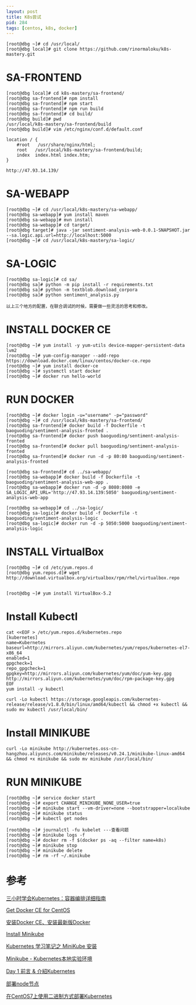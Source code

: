 ```yaml
---
layout: post
title: K8s尝试
pid: 284
tags: [centos, k8s, docker]
---
```


	[root@dbg ~]# cd /usr/local/
	[root@dbg local]# git clone https://github.com/rinormaloku/k8s-mastery.git

# SA-FRONTEND

	[root@dbg local]# cd k8s-mastery/sa-frontend/
	[root@dbg sa-frontend]# npm install
	[root@dbg sa-frontend]# npm start
	[root@dbg sa-frontend]# npm run build
	[root@dbg sa-frontend]# cd build/
	[root@dbg build]# pwd
	/usr/local/k8s-mastery/sa-frontend/build
	[root@dbg build]# vim /etc/nginx/conf.d/default.conf

	location / {
		#root   /usr/share/nginx/html;
		root   /usr/local/k8s-mastery/sa-frontend/build;
		index  index.html index.htm;
	}

	http://47.93.14.139/



# SA-WEBAPP

	[root@dbg ~]# cd /usr/local/k8s-mastery/sa-webapp/
	[root@dbg sa-webapp]# yum install maven
	[root@dbg sa-webapp]# mvn install
	[root@dbg sa-webapp]# cd target/
	[root@dbg target]# java -jar sentiment-analysis-web-0.0.1-SNAPSHOT.jar --sa.logic.api.url=http://localhost:5000
	[root@dbg ~]# cd /usr/local/k8s-mastery/sa-logic/



# SA-LOGIC

	[root@dbg sa-logic]# cd sa/
	[root@dbg sa]# python -m pip install -r requirements.txt 
	[root@dbg sa]# python -m textblob.download_corpora
	[root@dbg sa]# python sentiment_analysis.py 

	以上三个地方的配置，在联合调试的时候，需要做一些灵活的思考和修改。


# INSTALL DOCKER CE

	[root@dbg ~]# yum install -y yum-utils device-mapper-persistent-data lvm2
	[root@dbg ~]# yum-config-manager --add-repo https://download.docker.com/linux/centos/docker-ce.repo
	[root@dbg ~]# yum install docker-ce
	[root@dbg ~]# systemctl start docker
	[root@dbg ~]# docker run hello-world


# RUN DOCKER

	[root@dbg ~]# docker login -u="username" -p="password"
	[root@dbg ~]# cd /usr/local/k8s-mastery/sa-frontend/
	[root@dbg sa-frontend]# docker build -f Dockerfile -t baoguoding/sentiment-analysis-fronted .
	[root@dbg sa-frontend]# docker push baoguoding/sentiment-analysis-fronted
	[root@dbg sa-frontend]# docker pull baoguoding/sentiment-analysis-fronted
	[root@dbg sa-frontend]# docker run -d -p 80:80 baoguoding/sentiment-analysis-fronted

	[root@dbg sa-frontend]# cd ../sa-webapp/
	[root@dbg sa-webapp]# docker build -f Dockerfile -t baoguoding/sentiment-analysis-web-app .
	[root@dbg sa-webapp]# docker run -d -p 8080:8080 -e SA_LOGIC_API_URL='http://47.93.14.139:5050' baoguoding/sentiment-analysis-web-app

	[root@dbg sa-webapp]# cd ../sa-logic/
	[root@dbg sa-logic]# docker build -f Dockerfile -t baoguoding/sentiment-analysis-logic .
	[root@dbg sa-logic]# docker run -d -p 5050:5000 baoguoding/sentiment-analysis-logic


# INSTALL VirtualBox

	[root@dbg ~]# cd /etc/yum.repos.d
	[root@dbg yum.repos.d]# wget http://download.virtualbox.org/virtualbox/rpm/rhel/virtualbox.repo


	[root@dbg ~]# yum install VirtualBox-5.2



# Install Kubectl

	cat <<EOF > /etc/yum.repos.d/kubernetes.repo
	[kubernetes]
	name=Kubernetes
	baseurl=http://mirrors.aliyun.com/kubernetes/yum/repos/kubernetes-el7-x86_64
	enabled=1
	gpgcheck=1
	repo_gpgcheck=1
	gpgkey=http://mirrors.aliyun.com/kubernetes/yum/doc/yum-key.gpg http://mirrors.aliyun.com/kubernetes/yum/doc/rpm-package-key.gpg
	EOF
	yum install -y kubectl

	curl -Lo kubectl https://storage.googleapis.com/kubernetes-release/release/v1.8.0/bin/linux/amd64/kubectl && chmod +x kubectl && sudo mv kubectl /usr/local/bin/



# Install MINIKUBE

	curl -Lo minikube http://kubernetes.oss-cn-hangzhou.aliyuncs.com/minikube/releases/v0.24.1/minikube-linux-amd64 && chmod +x minikube && sudo mv minikube /usr/local/bin/

# RUN MINIKUBE

	[root@dbg ~]# service docker start
	[root@dbg ~]# export CHANGE_MINIKUBE_NONE_USER=true
	[root@dbg ~]# minikube start --vm-driver=none --bootstrapper=localkube
	[root@dbg ~]# minikube status
	[root@dbg ~]# kubectl get nodes

	[root@dbg ~]# journalctl -fu kubelet ---查看问题
	[root@dbg ~]# minikube logs -f
	[root@dbg ~]# docker rm -f $(docker ps -aq --filter name=k8s)
	[root@dbg ~]# minikube stop
	[root@dbg ~]# minikube delete
	[root@dbg ~]# rm -rf ~/.minikube



# 参考

[三小时学会Kubernetes：容器编排详细指南](http://dockone.io/article/5132)

[Get Docker CE for CentOS](https://docs.docker.com/install/linux/docker-ce/centos/)

[安装Docker CE、安装最新版Docker](https://blog.csdn.net/chen798213337/article/details/78228299)

[Install Minikube](https://kubernetes.io/docs/tasks/tools/install-minikube/)

[Kubernetes 学习笔记之 MiniKube 安装](https://ehlxr.me/2018/01/12/kubernetes-minikube-installation/)

[Minikube - Kubernetes本地实验环境](https://yq.aliyun.com/articles/221687)

[Day 1 前言 & 介紹Kubernetes](https://ithelp.ithome.com.tw/articles/10192401)

[部署node节点](https://jimmysong.io/kubernetes-handbook/practice/node-installation.html)

[在CentOS7上使用二进制方式部署Kubernetes](https://o-my-chenjian.com/2017/04/25/Deploy-K8s-By-Source-Code-On-CentOS7/)
